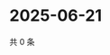 # 2025-06-21

共 0 条

<!-- BEGIN ZHIHUVIDEO -->
<!-- 最后更新时间 Sat Jun 21 2025 11:40:04 GMT+0800 (China Standard Time) -->

<!-- END ZHIHUVIDEO -->
